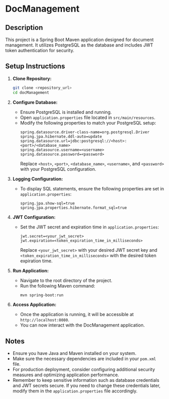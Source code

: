 # DocManagement

## Description

This project is a Spring Boot Maven application designed for document management. It utilizes PostgreSQL as the database and includes JWT token authentication for security.

## Setup Instructions

1. **Clone Repository:**
   ```bash
   git clone <repository_url>
   cd docManagement
   ```

2. **Configure Database:**
   - Ensure PostgreSQL is installed and running.
   - Open `application.properties` file located in `src/main/resources`.
   - Modify the following properties to match your PostgreSQL setup:
     ```properties
     spring.datasource.driver-class-name=org.postgresql.Driver
     spring.jpa.hibernate.ddl-auto=update
     spring.datasource.url=jdbc:postgresql://<host>:<port>/<database_name>
     spring.datasource.username=<username>
     spring.datasource.password=<password>
     ```
     Replace `<host>`, `<port>`, `<database_name>`, `<username>`, and `<password>` with your PostgreSQL configuration.

3. **Logging Configuration:**
   - To display SQL statements, ensure the following properties are set in `application.properties`:
     ```properties
     spring.jpa.show-sql=true
     spring.jpa.properties.hibernate.format_sql=true
     ```

4. **JWT Configuration:**
   - Set the JWT secret and expiration time in `application.properties`:
     ```properties
     jwt.secret=<your_jwt_secret>
     jwt.expiration=<token_expiration_time_in_milliseconds>
     ```
     Replace `<your_jwt_secret>` with your desired JWT secret key and `<token_expiration_time_in_milliseconds>` with the desired token expiration time.

5. **Run Application:**
   - Navigate to the root directory of the project.
   - Run the following Maven command:
     ```bash
     mvn spring-boot:run
     ```

6. **Access Application:**
   - Once the application is running, it will be accessible at `http://localhost:8080`.
   - You can now interact with the DocManagement application.

## Notes

- Ensure you have Java and Maven installed on your system.
- Make sure the necessary dependencies are included in your `pom.xml` file.
- For production deployment, consider configuring additional security measures and optimizing application performance.
- Remember to keep sensitive information such as database credentials and JWT secrets secure. If you need to change these credentials later, modify them in the `application.properties` file accordingly.
